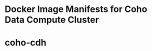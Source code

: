 Docker Image Manifests for Coho Data Compute Cluster
====================================================
# coho-cdh
